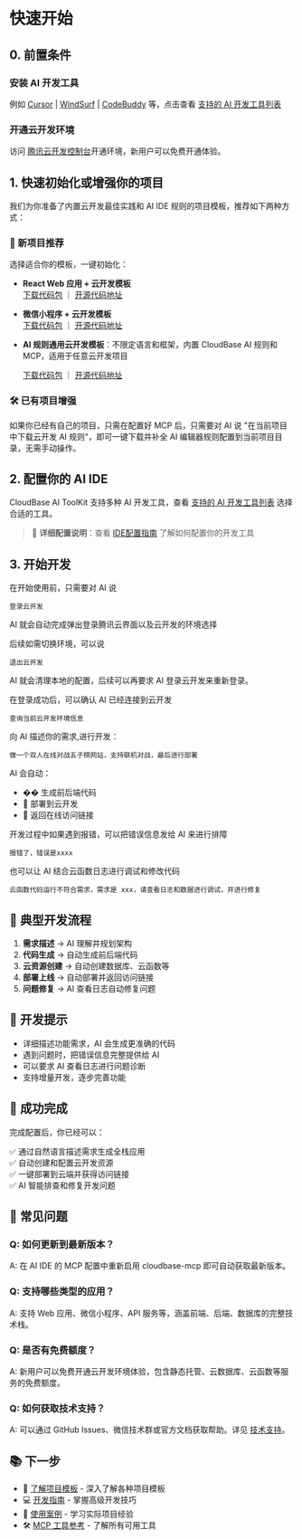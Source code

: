 # 快速开始

## 0. 前置条件

### 安装 AI 开发工具
例如 [Cursor](https://www.cursor.com/) | [WindSurf](https://windsurf.com/editor) | [CodeBuddy](https://copilot.tencent.com/) 等，点击查看 [支持的 AI 开发工具列表](../index.md#-支持的-ai-开发工具)

### 开通云开发环境
访问 [腾讯云开发控制台](https://tcb.cloud.tencent.com/dev)开通环境，新用户可以免费开通体验。

## 1. 快速初始化或增强你的项目

我们为你准备了内置云开发最佳实践和 AI IDE 规则的项目模板，推荐如下两种方式：

### 🚀 新项目推荐

选择适合你的模板，一键初始化：

- **React Web 应用 + 云开发模板**  
  [下载代码包](https://static.cloudbase.net/cloudbase-examples/web-cloudbase-react-template.zip?v=2025053001) ｜ [开源代码地址](https://github.com/TencentCloudBase/awesome-cloudbase-examples/tree/master/web/cloudbase-react-template)

- **微信小程序 + 云开发模板**  
  [下载代码包](https://static.cloudbase.net/cloudbase-examples/miniprogram-cloudbase-miniprogram-template.zip?v=2025053001) ｜ [开源代码地址](https://github.com/TencentCloudBase/awesome-cloudbase-examples/tree/master/miniprogram/cloudbase-miniprogram-template)

- **AI 规则通用云开发模板**：不限定语言和框架，内置 CloudBase AI 规则和MCP，适用于任意云开发项目

  [下载代码包](https://static.cloudbase.net/cloudbase-examples/web-cloudbase-project.zip) ｜ [开源代码地址](https://github.com/TencentCloudBase/awesome-cloudbase-examples/tree/master/web/cloudbase-project)

### 🛠️ 已有项目增强

如果你已经有自己的项目，只需在配置好 MCP 后，只需要对 AI 说 "在当前项目中下载云开发 AI 规则"，即可一键下载并补全 AI 编辑器规则配置到当前项目目录，无需手动操作。

## 2. 配置你的 AI IDE

CloudBase AI ToolKit 支持多种 AI 开发工具，查看 [支持的 AI 开发工具列表](/ai/cloudbase-ai-toolkit/#-支持的-ai-开发工具) 选择合适的工具。

> 📖 **详细配置说明**：查看 [IDE配置指南](../ide-setup/) 了解如何配置你的开发工具

## 3. 开始开发

在开始使用前，只需要对 AI 说

```
登录云开发
```

AI 就会自动完成弹出登录腾讯云界面以及云开发的环境选择

后续如需切换环境，可以说

```
退出云开发
```

AI 就会清理本地的配置，后续可以再要求 AI 登录云开发来重新登录。

在登录成功后，可以确认 AI 已经连接到云开发

```
查询当前云开发环境信息
```

向 AI 描述你的需求,进行开发：

```
做一个双人在线对战五子棋网站，支持联机对战，最后进行部署
```

AI 会自动：
- �� 生成前后端代码  
- 🚀 部署到云开发
- 🔗 返回在线访问链接

开发过程中如果遇到报错，可以把错误信息发给 AI 来进行排障

```
报错了，错误是xxxx
```

也可以让 AI 结合云函数日志进行调试和修改代码

```
云函数代码运行不符合需求，需求是 xxx，请查看日志和数据进行调试，并进行修复
```

## 🎯 典型开发流程

1. **需求描述** → AI 理解并规划架构
2. **代码生成** → 自动生成前后端代码
3. **云资源创建** → 自动创建数据库、云函数等
4. **部署上线** → 自动部署并返回访问链接
5. **问题修复** → AI 查看日志自动修复问题

## 📝 开发提示

- 详细描述功能需求，AI 会生成更准确的代码
- 遇到问题时，把错误信息完整提供给 AI
- 可以要求 AI 查看日志进行问题诊断
- 支持增量开发，逐步完善功能

## 🎉 成功完成

完成配置后，你已经可以：

✅ 通过自然语言描述需求生成全栈应用  
✅ 自动创建和配置云开发资源  
✅ 一键部署到云端并获得访问链接  
✅ AI 智能排查和修复开发问题  

## 🔄 常见问题

### Q: 如何更新到最新版本？
A: 在 AI IDE 的 MCP 配置中重新启用 cloudbase-mcp 即可自动获取最新版本。

### Q: 支持哪些类型的应用？
A: 支持 Web 应用、微信小程序、API 服务等，涵盖前端、后端、数据库的完整技术栈。

### Q: 是否有免费额度？
A: 新用户可以免费开通云开发环境体验，包含静态托管、云数据库、云函数等服务的免费额度。

### Q: 如何获取技术支持？
A: 可以通过 GitHub Issues、微信技术群或官方文档获取帮助。详见 [技术支持](./faq#技术支持)。

## 📚 下一步

- 📖 [了解项目模板](./templates) - 深入了解各种项目模板
- 💻 [开发指南](./development) - 掌握高级开发技巧  
- 🎯 [使用案例](./examples) - 学习实际项目经验
- 🛠️ [MCP 工具参考](./mcp-tools) - 了解所有可用工具 
